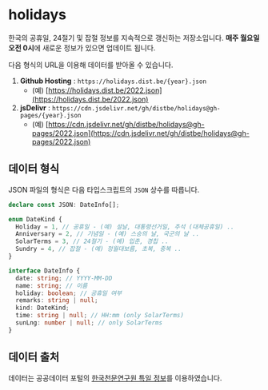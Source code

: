 # holidays

한국의 공휴일, 24절기 및 잡절 정보를 지속적으로 갱신하는 저장소입니다. **매주 월요일 오전 0시**에 새로운 정보가 있으면 업데이트 됩니다.

다음 형식의 URL을 이용해 데이터를 받아올 수 있습니다.

1. **Github Hosting** : `https://holidays.dist.be/{year}.json`
   - (예)
     [https://holidays.dist.be/2022.json](https://holidays.dist.be/2022.json)
1. **jsDelivr** :
   `https://cdn.jsdelivr.net/gh/distbe/holidays@gh-pages/{year}.json`
   - (예)
     [https://cdn.jsdelivr.net/gh/distbe/holidays@gh-pages/2022.json](https://cdn.jsdelivr.net/gh/distbe/holidays@gh-pages/2022.json)

## 데이터 형식

JSON 파일의 형식은 다음 타입스크립트의 `JSON` 상수를 따릅니다.

```ts
declare const JSON: DateInfo[];

enum DateKind {
  Holiday = 1, // 공휴일 - (예) 설날, 대통령선거일, 추석 (대체공휴일) ..
  Anniversary = 2, // 기념일 - (예) 스승의 날, 국군의 날 ..
  SolarTerms = 3, // 24절기 - (예) 입춘, 경칩 ..
  Sundry = 4, // 잡절 - (예) 정월대보름, 초복, 중복 ..
}

interface DateInfo {
  date: string; // YYYY-MM-DD
  name: string; // 이름
  holiday: boolean; // 공휴일 여부
  remarks: string | null;
  kind: DateKind;
  time: string | null; // HH:mm (only SolarTerms)
  sunLng: number | null; // only SolarTerms
}
```

## 데이터 출처

데이터는 공공데이터 포털의
[한국천문연구원 특일 정보](https://www.data.go.kr/tcs/dss/selectApiDataDetailView.do?publicDataPk=15012690)를
이용하였습니다.
